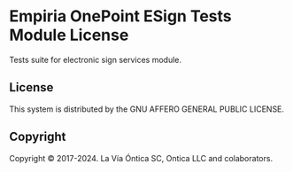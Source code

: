 ﻿# Empiria OnePoint ESign Tests Module License

Tests suite for electronic sign services module.

## License

This system is distributed by the GNU AFFERO GENERAL PUBLIC LICENSE.

## Copyright

Copyright © 2017-2024. La Vía Óntica SC, Ontica LLC and colaborators.

